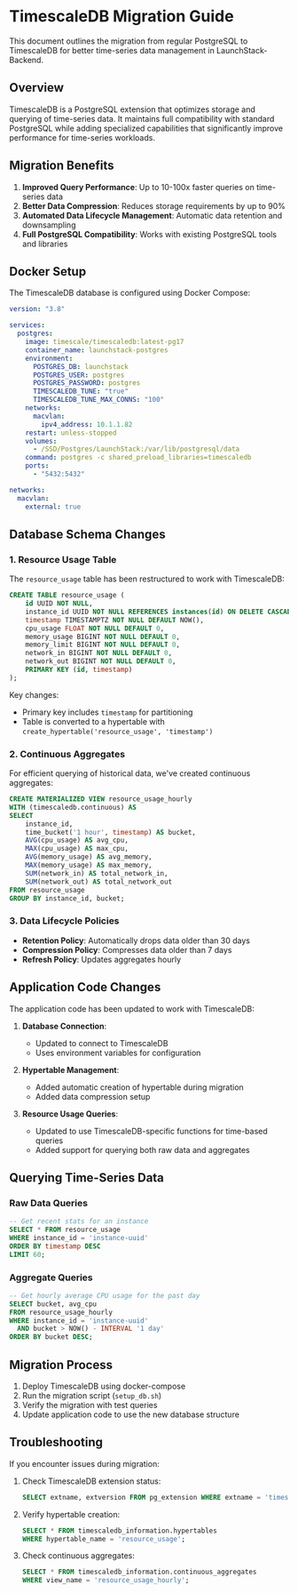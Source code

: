 # TimescaleDB Migration Guide

This document outlines the migration from regular PostgreSQL to TimescaleDB for better time-series data management in LaunchStack-Backend.

## Overview

TimescaleDB is a PostgreSQL extension that optimizes storage and querying of time-series data. It maintains full compatibility with standard PostgreSQL while adding specialized capabilities that significantly improve performance for time-series workloads.

## Migration Benefits

1. **Improved Query Performance**: Up to 10-100x faster queries on time-series data
2. **Better Data Compression**: Reduces storage requirements by up to 90%
3. **Automated Data Lifecycle Management**: Automatic data retention and downsampling
4. **Full PostgreSQL Compatibility**: Works with existing PostgreSQL tools and libraries

## Docker Setup

The TimescaleDB database is configured using Docker Compose:

```yaml
version: "3.8"

services:
  postgres:
    image: timescale/timescaledb:latest-pg17
    container_name: launchstack-postgres
    environment:
      POSTGRES_DB: launchstack
      POSTGRES_USER: postgres
      POSTGRES_PASSWORD: postgres
      TIMESCALEDB_TUNE: "true"
      TIMESCALEDB_TUNE_MAX_CONNS: "100"
    networks:
      macvlan:
        ipv4_address: 10.1.1.82
    restart: unless-stopped
    volumes:
      - /SSD/Postgres/LaunchStack:/var/lib/postgresql/data
    command: postgres -c shared_preload_libraries=timescaledb
    ports:
      - "5432:5432"

networks:
  macvlan:
    external: true
```

## Database Schema Changes

### 1. Resource Usage Table

The `resource_usage` table has been restructured to work with TimescaleDB:

```sql
CREATE TABLE resource_usage (
    id UUID NOT NULL,
    instance_id UUID NOT NULL REFERENCES instances(id) ON DELETE CASCADE,
    timestamp TIMESTAMPTZ NOT NULL DEFAULT NOW(),
    cpu_usage FLOAT NOT NULL DEFAULT 0,
    memory_usage BIGINT NOT NULL DEFAULT 0,
    memory_limit BIGINT NOT NULL DEFAULT 0,
    network_in BIGINT NOT NULL DEFAULT 0,
    network_out BIGINT NOT NULL DEFAULT 0,
    PRIMARY KEY (id, timestamp)
);
```

Key changes:
- Primary key includes `timestamp` for partitioning
- Table is converted to a hypertable with `create_hypertable('resource_usage', 'timestamp')`

### 2. Continuous Aggregates

For efficient querying of historical data, we've created continuous aggregates:

```sql
CREATE MATERIALIZED VIEW resource_usage_hourly
WITH (timescaledb.continuous) AS
SELECT
    instance_id,
    time_bucket('1 hour', timestamp) AS bucket,
    AVG(cpu_usage) AS avg_cpu,
    MAX(cpu_usage) AS max_cpu,
    AVG(memory_usage) AS avg_memory,
    MAX(memory_usage) AS max_memory,
    SUM(network_in) AS total_network_in,
    SUM(network_out) AS total_network_out
FROM resource_usage
GROUP BY instance_id, bucket;
```

### 3. Data Lifecycle Policies

- **Retention Policy**: Automatically drops data older than 30 days
- **Compression Policy**: Compresses data older than 7 days
- **Refresh Policy**: Updates aggregates hourly

## Application Code Changes

The application code has been updated to work with TimescaleDB:

1. **Database Connection**:
   - Updated to connect to TimescaleDB
   - Uses environment variables for configuration

2. **Hypertable Management**:
   - Added automatic creation of hypertable during migration
   - Added data compression setup

3. **Resource Usage Queries**:
   - Updated to use TimescaleDB-specific functions for time-based queries
   - Added support for querying both raw data and aggregates

## Querying Time-Series Data

### Raw Data Queries

```sql
-- Get recent stats for an instance
SELECT * FROM resource_usage 
WHERE instance_id = 'instance-uuid' 
ORDER BY timestamp DESC 
LIMIT 60;
```

### Aggregate Queries

```sql
-- Get hourly average CPU usage for the past day
SELECT bucket, avg_cpu
FROM resource_usage_hourly
WHERE instance_id = 'instance-uuid'
  AND bucket > NOW() - INTERVAL '1 day'
ORDER BY bucket DESC;
```

## Migration Process

1. Deploy TimescaleDB using docker-compose
2. Run the migration script (`setup_db.sh`)
3. Verify the migration with test queries
4. Update application code to use the new database structure

## Troubleshooting

If you encounter issues during migration:

1. Check TimescaleDB extension status:
   ```sql
   SELECT extname, extversion FROM pg_extension WHERE extname = 'timescaledb';
   ```

2. Verify hypertable creation:
   ```sql
   SELECT * FROM timescaledb_information.hypertables 
   WHERE hypertable_name = 'resource_usage';
   ```

3. Check continuous aggregates:
   ```sql
   SELECT * FROM timescaledb_information.continuous_aggregates 
   WHERE view_name = 'resource_usage_hourly';
   ``` 